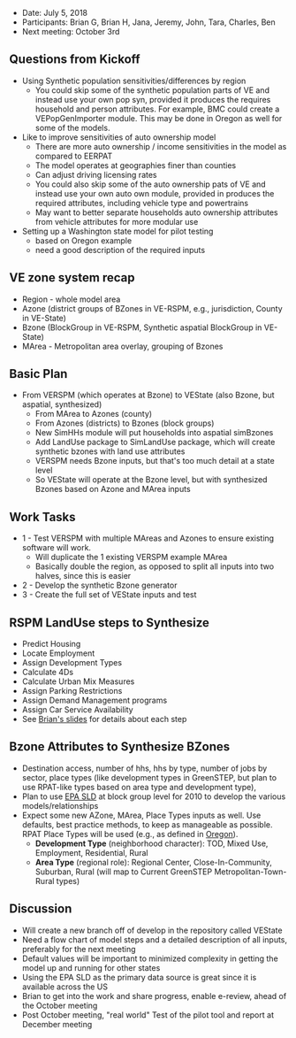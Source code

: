   - Date: July 5, 2018
  - Participants: Brian G, Brian H, Jana, Jeremy, John, Tara, Charles, Ben
  - Next meeting: October 3rd

## Questions from Kickoff
  - Using Synthetic population sensitivities/differences by region
    - You could skip some of the synthetic population parts of VE and instead use your own pop syn, provided it produces the requires household and person attributes.  For example, BMC could create a VEPopGenImporter module.  This may be done in Oregon as well for some of the models.
  - Like to improve sensitivities of auto ownership model
    - There are more auto ownership / income sensitivities in the model as compared to EERPAT
    - The model operates at geographies finer than counties
    - Can adjust driving licensing rates
    - You could also skip some of the auto ownership pats of VE and instead use your own auto own module, provided in produces the required attributes, including vehicle type and powertrains
    - May want to better separate households auto ownership attributes from vehicle attributes for more modular use
 - Setting up a Washington state model for pilot testing
    - based on Oregon example
    - need a good description of the required inputs

## VE zone system recap
  - Region - whole model area
  - Azone (district groups of BZones in VE-RSPM, e.g., jurisdiction, County in VE-State)
  - Bzone (BlockGroup in VE-RSPM, Synthetic aspatial BlockGroup in VE-State)
  - MArea - Metropolitan area overlay, grouping of Bzones 

## Basic Plan
  - From VERSPM (which operates at Bzone) to VEState (also Bzone, but aspatial, synthesized)
    - From MArea to Azones (county)
    - From Azones (districts) to Bzones (block groups)
    - New SimHHs module will put households into aspatial simBzones 
    - Add LandUse package to SimLandUse package, which will create synthetic bzones with land use attributes
    - VERSPM needs Bzone inputs, but that's too much detail at a state level
    - So VEState will operate at the Bzone level, but with synthesized Bzones based on Azone and MArea inputs

## Work Tasks
  - 1 - Test VERSPM with multiple MAreas and Azones to ensure existing software will work.
    - Will duplicate the 1 existing VERSPM example MArea
    - Basically double the region, as opposed to split all inputs into two halves, since this is easier
  - 2 - Develop the synthetic Bzone generator
  - 3 - Create the full set of VEState inputs and test

## RSPM LandUse steps to Synthesize
  - Predict Housing
  - Locate Employment
  - Assign Development Types
  - Calculate 4Ds
  - Calculate Urban Mix Measures
  - Assign Parking Restrictions
  - Assign Demand Management programs
  - Assign Car Service Availability
  - See [Brian's slides](https://github.com/gregorbj/VisionEval/wiki/documents/VE-STATE_Mtg2_final_20180705.pdf) for details about each step

## Bzone Attributes to Synthesize BZones
  - Destination access, number of hhs, hhs by type, number of jobs by sector, place types (like development types in GreenSTEP, but plan to use RPAT-like types based on area type and development type), 
  - Plan to use [EPA SLD](https://www.epa.gov/smartgrowth/smart-location-mapping#SLD) at block group level for 2010 to develop the various models/relationships
  - Expect some new AZone, MArea, Place Types inputs as well. Use defaults, best practice methods, to keep as manageable as possible.  RPAT Place Types will be used (e.g., as defined in [Oregon](https://www.oregon.gov/ODOT/Planning/PTVSV/PlaceType_Flyer.pdf)). 
    - **Development Type** (neighborhood character): TOD, Mixed Use, Employment, Residential, Rural 
    - **Area Type** (regional role): Regional Center, Close-In-Community, Suburban, Rural (will map to Current GreenSTEP Metropolitan-Town-Rural types)

## Discussion
  - Will create a new branch off of develop in the repository called VEState
  - Need a flow chart of model steps and a detailed description of all inputs, preferably for the next meeting
  - Default values will be important to minimized complexity in getting the model up and running for other states
  - Using the EPA SLD as the primary data source is great since it is available across the US
  - Brian to get into the work and share progress, enable e-review, ahead of the October meeting
  - Post October meeting, "real world" Test of the pilot tool and report at December meeting